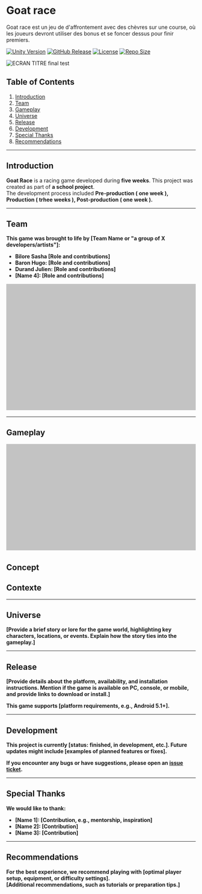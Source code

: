 
# Goat race
Goat race est un jeu de d'affrontement avec des chèvres sur une course, où les joueurs devront utiliser des bonus et se foncer dessus pour finir premiers.

[![Unity Version](https://img.shields.io/badge/Unity-2022.3.47-blue?style=flat&logo=unity)](https://unity.com/)
[![GitHub Release](https://img.shields.io/github/v/release/Ecole-des-Nouvelles-Images/Unity-Template)](https://github.com/Ecole-des-Nouvelles-Images/Unity-Template/releases)
[![License](https://img.shields.io/github/license/Ecole-des-Nouvelles-Images/Unity-Template)](https://github.com/Ecole-des-Nouvelles-Images/Unity-Template/blob/main/LICENSE)
[![Repo Size](https://img.shields.io/github/repo-size/Ecole-des-Nouvelles-Images/Unity-Template?color=lightgrey)](https://github.com/Ecole-des-Nouvelles-Images/Unity-Template)

![ECRAN TITRE final test](https://github.com/user-attachments/assets/577dec62-48df-4fd3-abe5-449e4cf4df28)

## Table of Contents
1. [Introduction](#introduction)
2. [Team](#team)
3. [Gameplay](#gameplay)
4. [Universe](#universe)
5. [Release](#release)
6. [Development](#development)
7. [Special Thanks](#special-thanks)
8. [Recommendations](#recommendations)

---

## Introduction
**Goat Race** is a racing game developed during **five weeks**.  This project was created as part of **a school project**.  
The development process included <b>Pre-production<b> ( one week ), <b>Production<b> ( trhee weeks ), <b>Post-production<b> ( one week ).

---

## Team
This game was brought to life by **[Team Name or "a group of X developers/artists"]**:
- <b>Bilore Sasha<b> [Role and contributions]
- <b>Baron Hugo<b>: [Role and contributions]
- <b>Durand Julien<b>: [Role and contributions]
- **[Name 4]**: [Role and contributions]

![Team](https://github.com/Ecole-des-Nouvelles-Images/Unity-Template/blob/main/MetaData/team-photo.png)

---

## Gameplay

![Gameplay Screenshot](https://github.com/Ecole-des-Nouvelles-Images/Unity-Template/blob/main/MetaData/gameplay-screenshot.png)

## Concept

## Contexte
---

## Universe
[Provide a brief story or lore for the game world, highlighting key characters, locations, or events. Explain how the story ties into the gameplay.]

---

## Release
[Provide details about the platform, availability, and installation instructions. Mention if the game is available on PC, console, or mobile, and provide links to download or install.]

This game supports **[platform requirements, e.g., Android 5.1+]**.

---

## Development
This project is currently **[status: finished, in development, etc.]**. Future updates might include **[examples of planned features or fixes]**.  

If you encounter any bugs or have suggestions, please open an **[issue ticket](https://github.com/Ecole-des-Nouvelles-Images/Unity-Template/issues/new)**.

---

## Special Thanks
We would like to thank:
- **[Name 1]**: [Contribution, e.g., mentorship, inspiration]
- **[Name 2]**: [Contribution]
- **[Name 3]**: [Contribution]

---

## Recommendations
For the best experience, we recommend playing with **[optimal player setup, equipment, or difficulty settings]**.  
[Additional recommendations, such as tutorials or preparation tips.]
